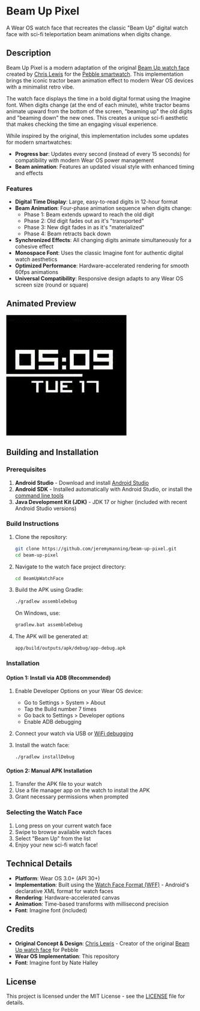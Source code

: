 # Beam Up Pixel

A Wear OS watch face that recreates the classic "Beam Up" digital watch face with sci-fi teleportation beam animations when digits change.

## Description

Beam Up Pixel is a modern adaptation of the original [Beam Up watch face](https://github.com/C-D-Lewis/beam-up) created by [Chris Lewis](https://github.com/C-D-Lewis) for the [Pebble smartwatch](https://getpebble.com/). This implementation brings the iconic tractor beam animation effect to modern Wear OS devices with a minimalist retro vibe.

The watch face displays the time in a bold digital format using the Imagine font. When digits change (at the end of each minute), white tractor beams animate upward from the bottom of the screen, "beaming up" the old digits and "beaming down" the new ones. This creates a unique sci-fi aesthetic that makes checking the time an engaging visual experience.

While inspired by the original, this implementation includes some updates for modern smartwatches:
- **Progress bar**: Updates every second (instead of every 15 seconds) for compatibility with modern Wear OS power management
- **Beam animation**: Features an updated visual style with enhanced timing and effects

### Features

- **Digital Time Display**: Large, easy-to-read digits in 12-hour format
- **Beam Animation**: Four-phase animation sequence when digits change:
  - Phase 1: Beam extends upward to reach the old digit
  - Phase 2: Old digit fades out as it's "transported"
  - Phase 3: New digit fades in as it's "materialized"
  - Phase 4: Beam retracts back down
- **Synchronized Effects**: All changing digits animate simultaneously for a cohesive effect
- **Monospace Font**: Uses the classic Imagine font for authentic digital watch aesthetics
- **Optimized Performance**: Hardware-accelerated rendering for smooth 60fps animations
- **Universal Compatibility**: Responsive design adapts to any Wear OS screen size (round or square)

## Animated Preview

![Beam Up Animation](screenshots/animation.gif)

## Building and Installation

### Prerequisites

1. **Android Studio** - Download and install [Android Studio](https://developer.android.com/studio)
2. **Android SDK** - Installed automatically with Android Studio, or install the [command line tools](https://developer.android.com/studio#command-tools)
3. **Java Development Kit (JDK)** - JDK 17 or higher (included with recent Android Studio versions)

### Build Instructions

1. Clone the repository:
   ```bash
   git clone https://github.com/jeremymanning/beam-up-pixel.git
   cd beam-up-pixel
   ```

2. Navigate to the watch face project directory:
   ```bash
   cd BeamUpWatchFace
   ```

3. Build the APK using Gradle:
   ```bash
   ./gradlew assembleDebug
   ```

   On Windows, use:
   ```bash
   gradlew.bat assembleDebug
   ```

4. The APK will be generated at:
   ```
   app/build/outputs/apk/debug/app-debug.apk
   ```

### Installation

#### Option 1: Install via ADB (Recommended)

1. Enable Developer Options on your Wear OS device:
   - Go to Settings > System > About
   - Tap the Build number 7 times
   - Go back to Settings > Developer options
   - Enable ADB debugging

2. Connect your watch via USB or [WiFi debugging](https://developer.android.com/training/wearables/get-started/debugging)

3. Install the watch face:
   ```bash
   ./gradlew installDebug
   ```

#### Option 2: Manual APK Installation

1. Transfer the APK file to your watch
2. Use a file manager app on the watch to install the APK
3. Grant necessary permissions when prompted

### Selecting the Watch Face

1. Long press on your current watch face
2. Swipe to browse available watch faces
3. Select "Beam Up" from the list
4. Enjoy your new sci-fi watch face!

## Technical Details

- **Platform**: Wear OS 3.0+ (API 30+)
- **Implementation**: Built using the [Watch Face Format (WFF)](https://developer.android.com/training/wearables/wff) - Android's declarative XML format for watch faces
- **Rendering**: Hardware-accelerated canvas
- **Animation**: Time-based transforms with millisecond precision
- **Font**: Imagine font (included)

## Credits

- **Original Concept & Design**: [Chris Lewis](https://github.com/C-D-Lewis) - Creator of the original [Beam Up watch face](https://github.com/C-D-Lewis/beam-up) for Pebble
- **Wear OS Implementation**: This repository
- **Font**: Imagine font by Nate Halley

## License

This project is licensed under the MIT License - see the [LICENSE](LICENSE) file for details.
